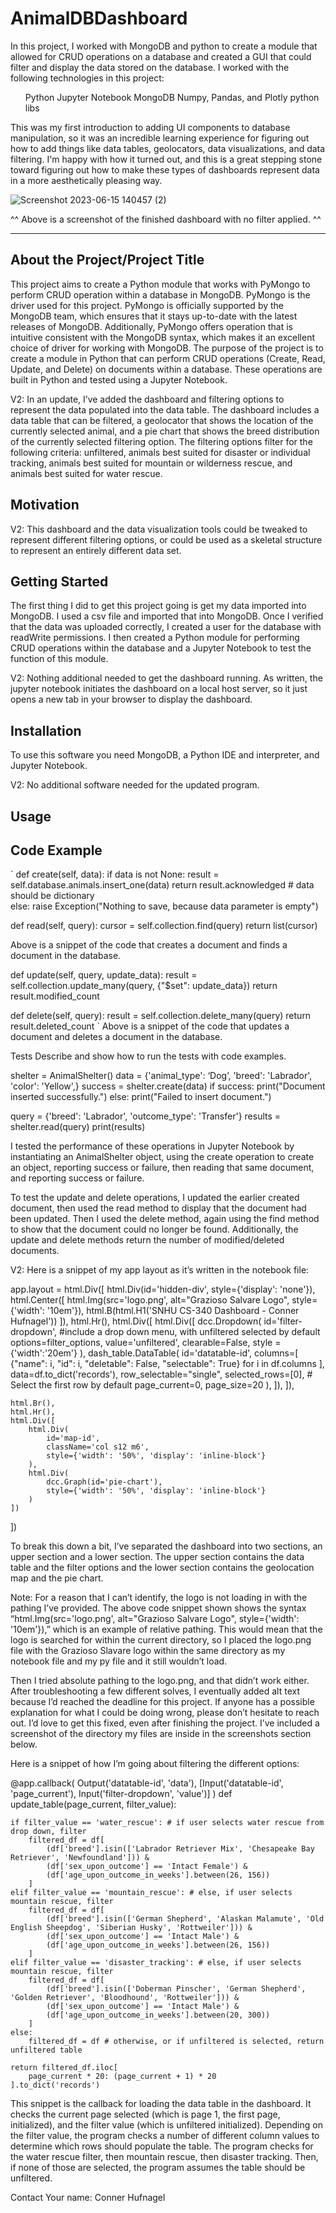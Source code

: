 # AnimalDBDashboard

In this project, I worked with MongoDB and python to create a module that allowed for CRUD operations on a database and created a GUI that could filter and display the data stored on the database.
I worked with the following technologies in this project:
<ul>
        Python
        Jupyter Notebook
        MongoDB
        Numpy, Pandas, and Plotly python libs
</ul>

This was my first introduction to adding UI components to database manipulation, so it was an incredible learning experience for figuring out how to add things like data tables, geolocators, data visualizations, and data filtering. I'm happy with how it turned out, and this is a great stepping stone toward figuring out how to make these types of dashboards represent data in a more aesthetically pleasing way.

![Screenshot 2023-06-15 140457 (2)](https://github.com/conner-huf/AnimalDBDashboard/assets/126115012/d5f48e5b-5d8e-4403-bce9-3811fc056294)

^^ Above is a screenshot of the finished dashboard with no filter applied. ^^

--------------------------------------------------------------------------------------------- 

## About the Project/Project Title

This project aims to create a Python module that works with PyMongo to perform CRUD operation within a database in MongoDB. PyMongo is the driver used for this project. PyMongo is officially supported by the MongoDB team, which ensures that it stays up-to-date with the latest releases of MongoDB. Additionally, PyMongo offers operation that is intuitive consistent with the MongoDB syntax, which makes it an excellent choice of driver for working with MongoDB. The purpose of the project is to create a module in Python that can perform CRUD operations (Create, Read, Update, and Delete) on documents within a database. These operations are built in Python and tested using a Jupyter Notebook.

V2:
In an update, I’ve added the dashboard and filtering options to represent the data populated into the data table. The dashboard includes a data table that can be filtered, a geolocator that shows the location of the currently selected animal, and a pie chart that shows the breed distribution of the currently selected filtering option. The filtering options filter for the following criteria: unfiltered, animals best suited for disaster or individual tracking, animals best suited for mountain or wilderness rescue, and animals best suited for water rescue.

## Motivation

V2: This dashboard and the data visualization tools could be tweaked to represent different filtering options, or could be used as a skeletal structure to represent an entirely different data set. 

## Getting Started

The first thing I did to get this project going is get my data imported into MongoDB. I used a csv file and imported that into MongoDB. Once I verified that the data was uploaded correctly, I created a user for the database with readWrite permissions. I then created a Python module for performing CRUD operations within the database and a Jupyter Notebook to test the function of this module.

V2:
Nothing additional needed to get the dashboard running. As written, the jupyter notebook initiates the dashboard on a local host server, so it just opens a new tab in your browser to display the dashboard.

## Installation

To use this software you need MongoDB, a Python IDE and interpreter, and Jupyter Notebook.

V2: 
No additional software needed for the updated program.

## Usage

## Code Example
`
def create(self, data):
        if data is not None:
            result = self.database.animals.insert_one(data) 
            return result.acknowledged # data should be dictionary            
        else:
            raise Exception("Nothing to save, because data parameter is empty")
            
def read(self, query):
        cursor = self.collection.find(query)
        return list(cursor)

Above is a snippet of the code that creates a document and finds a document in the database.

def update(self, query, update_data):
       result = self.collection.update_many(query, {"$set": update_data})
       return result.modified_count

def delete(self, query):
      result = self.collection.delete_many(query)
      return result.deleted_count
`
Above is a snippet of the code that updates a document and deletes a document in the database.

Tests
Describe and show how to run the tests with code examples.

shelter = AnimalShelter()
data = {'animal_type': ‘Dog’,  'breed': 'Labrador',  'color': 'Yellow',}
success = shelter.create(data)
if success:
    print("Document inserted successfully.")
else:
    print("Failed to insert document.")
    
query = {'breed': 'Labrador', 'outcome_type': 'Transfer'}
results = shelter.read(query)
print(results)

 I tested the performance of these operations in Jupyter Notebook by instantiating an AnimalShelter object, using the create operation to create an object, reporting success or failure, then reading that same document, and reporting success or failure.

To test the update and delete operations, I updated the earlier created document, then used the read method to display that the document had been updated. Then I used the delete method, again using the find method to show that the document could no longer be found. Additionally, the update and delete methods return the number of modified/deleted documents.

V2:
Here is a snippet of my app layout as it’s written in the notebook file:


app.layout = html.Div([
    html.Div(id='hidden-div', style={'display': 'none'}),
    html.Center([
        html.Img(src='logo.png', alt="Grazioso Salvare Logo", style={'width': '10em'}),
        html.B(html.H1('SNHU CS-340 Dashboard - Conner Hufnagel'))
    ]),
    html.Hr(),
    html.Div([
        html.Div([
            dcc.Dropdown(
                id='filter-dropdown', #include a drop down menu, with unfiltered selected by default
                options=filter_options,
                value='unfiltered',
                clearable=False,
                style = {'width':'20em'}
            ),
            dash_table.DataTable(
                id='datatable-id',
                columns=[
                    {"name": i, "id": i, "deletable": False, "selectable": True} for i in df.columns
                ],
                data=df.to_dict('records'),
                row_selectable="single",
                selected_rows=[0],  # Select the first row by default
                page_current=0,
                page_size=20
            ),
        ]),
    ]),
    
    html.Br(),
    html.Hr(),
    html.Div([
        html.Div(
            id='map-id',
            className='col s12 m6',
            style={'width': '50%', 'display': 'inline-block'}
        ),
        html.Div(
            dcc.Graph(id='pie-chart'),
            style={'width': '50%', 'display': 'inline-block'}
        )
    ])
])


To break this down a bit, I’ve separated the dashboard into two sections, an upper section and a lower section. The upper section contains the data table and the filter options and the lower section contains the geolocation map and the pie chart. 


Note: For a reason that I can’t identify, the logo is not loading in with the pathing I’ve provided. The above code snippet shown shows the syntax “html.Img(src='logo.png', alt="Grazioso Salvare Logo", style={'width': '10em'}),” which is an example of relative pathing. This would mean that the logo is searched for within the current directory, so I placed the logo.png file with the Grazioso Slavare logo within the same directory as my notebook file and my py file and it still wouldn’t load.

Then I tried absolute pathing to the logo.png, and that didn’t work either. After troubleshooting a few different solves, I eventually added alt text because I’d reached the deadline for this project. If anyone has a possible explanation for what I could be doing wrong, please don’t hesitate to reach out. I’d love to get this fixed, even after finishing the project. I’ve included a screenshot of the directory my files are inside in the screenshots section below.


Here is a snippet of how I’m going about filtering the different options:


@app.callback(
    Output('datatable-id', 'data'),
    [Input('datatable-id', 'page_current'),
    Input('filter-dropdown', 'value')]
)
def update_table(page_current, filter_value):
    
    if filter_value == 'water_rescue': # if user selects water rescue from drop down, filter
        filtered_df = df[
            (df['breed'].isin(['Labrador Retriever Mix', 'Chesapeake Bay Retriever', 'Newfoundland'])) &
            (df['sex_upon_outcome'] == 'Intact Female') &
            (df['age_upon_outcome_in_weeks'].between(26, 156))
        ]
    elif filter_value == 'mountain_rescue': # else, if user selects mountain rescue, filter
        filtered_df = df[
            (df['breed'].isin(['German Shepherd', 'Alaskan Malamute', 'Old English Sheepdog', 'Siberian Husky', 'Rottweiler'])) &
            (df['sex_upon_outcome'] == 'Intact Male') &
            (df['age_upon_outcome_in_weeks'].between(26, 156))
        ]
    elif filter_value == 'disaster_tracking': # else, if user selects mountain rescue, filter
        filtered_df = df[
            (df['breed'].isin(['Doberman Pinscher', 'German Shepherd', 'Golden Retriever', 'Bloodhound', 'Rottweiler'])) &
            (df['sex_upon_outcome'] == 'Intact Male') &
            (df['age_upon_outcome_in_weeks'].between(20, 300))
        ]
    else:
        filtered_df = df # otherwise, or if unfiltered is selected, return unfiltered table
    
    return filtered_df.iloc[
        page_current * 20: (page_current + 1) * 20
    ].to_dict('records')


This snippet is the callback for loading the data table in the dashboard. It checks the current page selected (which is page 1, the first page, initialized), and the filter value (which is unfiltered initialized). Depending on the filter value, the program checks a number of different column values to determine which rows should populate the table. The program checks for the water rescue filter, then mountain rescue, then disaster tracking. Then, if none of those are selected, the program assumes the table should be unfiltered.


Contact
Your name: Conner Hufnagel
